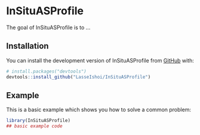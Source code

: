 
# InSituASProfile

<!-- badges: start -->
<!-- badges: end -->

The goal of InSituASProfile is to ...

## Installation

You can install the development version of InSituASProfile from [GitHub](https://github.com/) with:

``` r
# install.packages("devtools")
devtools::install_github("LasseIshoi/InSituASProfile")
```

## Example

This is a basic example which shows you how to solve a common problem:

``` r
library(InSituASProfile)
## basic example code
```

